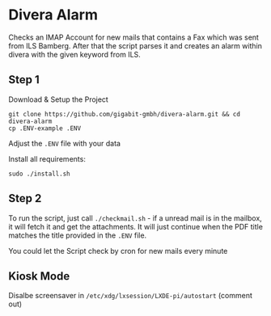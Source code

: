 # Divera Alarm

Checks an IMAP Account for new mails that contains a Fax which was sent from ILS Bamberg. 
After that the script parses it and creates an alarm within divera with the given keyword from ILS.

## Step 1
Download & Setup the Project

    git clone https://github.com/gigabit-gmbh/divera-alarm.git && cd divera-alarm
    cp .ENV-example .ENV
    
Adjust the ```.ENV``` file with your data

Install all requirements:

    sudo ./install.sh
    
## Step 2
To run the script, just call ```./checkmail.sh``` - if a unread mail is in the mailbox, 
it will fetch it and get the attachments. It will just continue when the PDF title matches the title
provided in the ```.ENV``` file.

You could let the Script check by cron for new mails every minute

## Kiosk Mode

Disalbe screensaver in ```/etc/xdg/lxsession/LXDE-pi/autostart``` (comment out)


